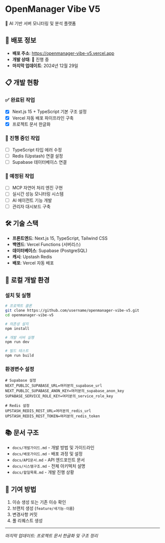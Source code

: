 # OpenManager Vibe V5

🤖 AI 기반 서버 모니터링 및 분석 플랫폼

## 🚀 배포 정보
- **배포 주소**: https://openmanager-vibe-v5.vercel.app
- **개발 상태**: 🔄 진행 중
- **마지막 업데이트**: 2024년 12월 29일

## 📋 개발 현황

### ✅ 완료된 작업
- [x] Next.js 15 + TypeScript 기본 구조 설정
- [x] Vercel 자동 배포 파이프라인 구축
- [x] 프로젝트 문서 한글화

### 🔄 진행 중인 작업
- [ ] TypeScript 타입 에러 수정
- [ ] Redis (Upstash) 연결 설정
- [ ] Supabase 데이터베이스 연결

### 📅 예정된 작업
- [ ] MCP 자연어 처리 엔진 구현
- [ ] 실시간 성능 모니터링 시스템
- [ ] AI 에이전트 기능 개발
- [ ] 관리자 대시보드 구축

## 🛠 기술 스택
- **프론트엔드**: Next.js 15, TypeScript, Tailwind CSS
- **백엔드**: Vercel Functions (서버리스)
- **데이터베이스**: Supabase (PostgreSQL)
- **캐시**: Upstash Redis
- **배포**: Vercel 자동 배포

## 🔧 로컬 개발 환경

### 설치 및 실행
```bash
# 프로젝트 클론
git clone https://github.com/username/openmanager-vibe-v5.git
cd openmanager-vibe-v5

# 의존성 설치
npm install

# 개발 서버 실행
npm run dev

# 빌드 테스트
npm run build
```

### 환경변수 설정
```.env.local
# Supabase 설정
NEXT_PUBLIC_SUPABASE_URL=여러분의_supabase_url
NEXT_PUBLIC_SUPABASE_ANON_KEY=여러분의_supabase_anon_key
SUPABASE_SERVICE_ROLE_KEY=여러분의_service_role_key

# Redis 설정
UPSTASH_REDIS_REST_URL=여러분의_redis_url
UPSTASH_REDIS_REST_TOKEN=여러분의_redis_token
```

## 📚 문서 구조
- `docs/개발가이드.md` - 개발 방법 및 가이드라인
- `docs/배포가이드.md` - 배포 과정 및 설정
- `docs/API문서.md` - API 엔드포인트 문서
- `docs/시스템구조.md` - 전체 아키텍처 설명
- `docs/할일목록.md` - 개발 진행 상황

## 🤝 기여 방법
1. 이슈 생성 또는 기존 이슈 확인
2. 브랜치 생성 (`feature/새기능-이름`)
3. 변경사항 커밋
4. 풀 리퀘스트 생성

---
*마지막 업데이트: 프로젝트 문서 한글화 및 구조 정리*
